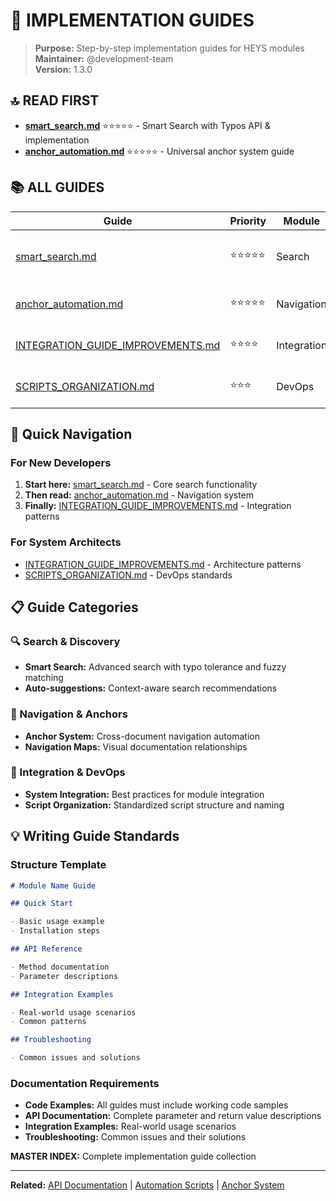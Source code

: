 # 📘 IMPLEMENTATION GUIDES

> **Purpose:** Step-by-step implementation guides for HEYS modules  
> **Maintainer:** @development-team  
> **Version:** 1.3.0

## 🔝 READ FIRST

- **[smart_search.md](smart_search.md)** ⭐⭐⭐⭐⭐ - Smart Search with Typos
  API & implementation
- **[anchor_automation.md](anchor_automation.md)** ⭐⭐⭐⭐⭐ - Universal anchor
  system guide

## 📚 ALL GUIDES

| Guide                                                                  | Priority   | Module      | Description                      |
| ---------------------------------------------------------------------- | ---------- | ----------- | -------------------------------- |
| [smart_search.md](smart_search.md)                                     | ⭐⭐⭐⭐⭐ | Search      | Fuzzy search with typo tolerance |
| [anchor_automation.md](anchor_automation.md)                           | ⭐⭐⭐⭐⭐ | Navigation  | Universal anchor system          |
| [INTEGRATION_GUIDE_IMPROVEMENTS.md](INTEGRATION_GUIDE_IMPROVEMENTS.md) | ⭐⭐⭐⭐   | Integration | System integration patterns      |
| [SCRIPTS_ORGANIZATION.md](SCRIPTS_ORGANIZATION.md)                     | ⭐⭐⭐     | DevOps      | Script organization standards    |

## 🎯 Quick Navigation

### For New Developers

1. **Start here:** [smart_search.md](smart_search.md) - Core search
   functionality
2. **Then read:** [anchor_automation.md](anchor_automation.md) - Navigation
   system
3. **Finally:**
   [INTEGRATION_GUIDE_IMPROVEMENTS.md](INTEGRATION_GUIDE_IMPROVEMENTS.md) -
   Integration patterns

### For System Architects

- [INTEGRATION_GUIDE_IMPROVEMENTS.md](INTEGRATION_GUIDE_IMPROVEMENTS.md) -
  Architecture patterns
- [SCRIPTS_ORGANIZATION.md](SCRIPTS_ORGANIZATION.md) - DevOps standards

## 📋 Guide Categories

### 🔍 Search & Discovery

- **Smart Search:** Advanced search with typo tolerance and fuzzy matching
- **Auto-suggestions:** Context-aware search recommendations

### 🔗 Navigation & Anchors

- **Anchor System:** Cross-document navigation automation
- **Navigation Maps:** Visual documentation relationships

### 🔧 Integration & DevOps

- **System Integration:** Best practices for module integration
- **Script Organization:** Standardized script structure and naming

## 💡 Writing Guide Standards

### Structure Template

```markdown
# Module Name Guide

## Quick Start

- Basic usage example
- Installation steps

## API Reference

- Method documentation
- Parameter descriptions

## Integration Examples

- Real-world usage scenarios
- Common patterns

## Troubleshooting

- Common issues and solutions
```

### Documentation Requirements

- **Code Examples:** All guides must include working code samples
- **API Documentation:** Complete parameter and return value descriptions
- **Integration Examples:** Real-world usage scenarios
- **Troubleshooting:** Common issues and their solutions

<!-- ANCHOR_GUIDES_MASTER -->

**MASTER INDEX:** Complete implementation guide collection

---

**Related:** [API Documentation](../plans/) |
[Automation Scripts](../automation/) | [Anchor System](../anchors/)
